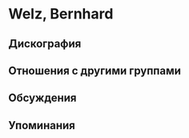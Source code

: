 # Welz, Bernhard



## Дискография


## Отношения с другими группами


## Обсуждения


## Упоминания

